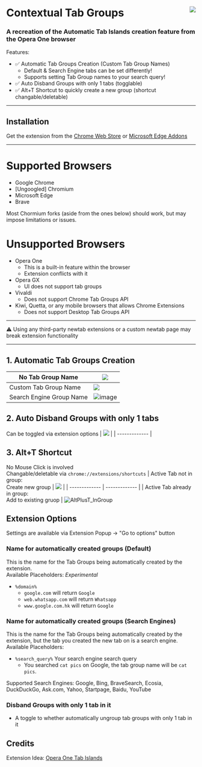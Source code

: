 # Contextual Tab Groups [<img align="right" src="https://github.com/user-attachments/assets/013973c7-f0ee-4706-986d-e7e3993fc8d6">](https://chromewebstore.google.com/detail/tab-islands-for-chrome/bnkppmpbnnedcfoncmkbekokhmfkhoin)

### A recreation of the Automatic Tab Islands creation feature from the Opera One browser

Features:<br>
- ✅ Automatic Tab Groups Creation (Custom Tab Group Names)<br>
  - Default & Search Engine tabs can be set differently!
  - Supports setting Tab Group names to your search query!
- ✅ Auto Disband Groups with only 1 tabs (togglable)<br>
- ✅ Alt+T Shortcut to quickly create a new group (shortcut changable/deletable)

---
## Installation
Get the extension from the [Chrome Web Store](https://chromewebstore.google.com/detail/tab-islands-for-chrome/bnkppmpbnnedcfoncmkbekokhmfkhoin) or [Microsoft Edge Addons](https://microsoftedge.microsoft.com/addons/detail/tab-islands-for-edge/cmbiocblmmeggepnbhnngjnjkmignimb)

---
# Supported Browsers
- Google Chrome
- \[Ungoogled] Chromium
- Microsoft Edge
- Brave

Most Chormium forks (aside from the ones below) should work, but may impose limitations or issues.

# Unsupported Browsers
- Opera One
  - This is a built-in feature within the browser
  - Extension conflicts with it
- Opera GX
  - UI does not support tab groups
- Vivaldi
  - Does not support Chrome Tab Groups API
- Kiwi, Quetta, or any mobile browsers that allows Chrome Extensions
  - Does not support Desktop Tab Groups API

---

⚠️ Using any third-party newtab extensions or a custom newtab page may break extension functionality

---
## 1. Automatic Tab Groups Creation
| No Tab Group Name     | ![](https://github.com/SpookyKipper/TabIslandsForChrome/blob/main/repo_assets/AutoCreateNoName.gif)      | 
| ------------- | ------------- | 
| Custom Tab Group Name          | ![](https://github.com/SpookyKipper/TabIslandsForChrome/blob/main/repo_assets/AutoCreateWithName.gif)         | 
| Search Engine Group Name | ![image](https://github.com/user-attachments/assets/7bd50289-df37-4117-b0f9-3b6bd47615de)



## 2. Auto Disband Groups with only 1 tabs 
Can be toggled via extension options
| ![](https://github.com/SpookyKipper/TabIslandsForChrome/blob/main/repo_assets/AutoDisband.gif) |
| ------------- |

## 3. Alt+T Shortcut 
No Mouse Click is involved <br>
Changable/deletable via `chrome://extensions/shortcuts`
| Active Tab not in group: <br> Create new group | ![](https://github.com/SpookyKipper/TabIslandsForChrome/blob/main/repo_assets/AltPlusT.gif) |
| ------------- | ------------- |
| Active Tab already in group: <br> Add to existing gruop | ![AltPlusT_InGroup](https://github.com/user-attachments/assets/514657e2-44a1-456c-9875-4f14bd333b8d)




## Extension Options
Settings are available via Extension Popup -> "Go to options" button
### Name for automatically created groups (Default)
This is the name for the Tab Groups being automatically created by the extension. <br>
Available Placeholders: *Experimental*<br>
- `%domain%`
  - `google.com` will return `Google`
  - `web.whatsapp.com` will return `Whatsapp`
  - `www.google.com.hk` will return `Google`
### Name for automatically created groups (Search Engines)
This is the name for the Tab Groups being automatically created by the extension, but the tab you created the new tab on is a search engine.<br>
Available Placeholders:<br>
- `%search_query%` Your search engine search query
  - You searched `cat pics` on Google, the tab group name will be `cat pics`.

Supported Search Engines: Google, Bing, BraveSearch, Ecosia, DuckDuckGo, Ask.com, Yahoo, Startpage, Baidu, YouTube
### Disband Groups with only 1 tab in it
- A toggle to whether automatically ungroup tab groups with only 1 tab in it



## Credits
Extension Idea: [Opera One Tab Islands](https://www.opera.com/features/tab-islands)
